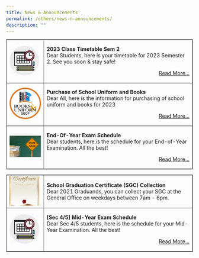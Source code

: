 ```yaml
---
title: News & Announcements
permalink: /others/news-n-announcements/
description: ""
---
```

<table style="border-collapse: collapse; width: 100%;" border="1">
<tbody>
<tr>
<td style="width: 20%;"><img src="/images/news.jpg"></td>
<td style="width: 80%;"><p><strong>2023 Class Timetable Sem 2<br></strong>Dear Students, here is your timetable for 2023 Semester 2. See you soon &amp; stay safe!</p>
<p style="text-align: right;"><a href="/information/class-timetable">Read More...</a></p></td>
</tr><tr>
<td style="width: 20%;"><img src="/images/73a408d6c_3554.png"></td>
<td style="width: 80%;"><p><strong>Purchase of School Uniform and Books<br></strong>Dear All, here is the information for purchasing of school uniform and books for 2023</p>
<p style="text-align: right;"><a href="/information/For-Parents/purchase-of-school-textbook-and-uniform-for-2023/">Read More...</a></p></td>
</tr><tr>
<td style="width: 20%;"><img src="/images/Exams.jpg"></td>
<td style="width: 80%;"><p><strong>End-Of-Year Exam Schedule<br></strong>Dear students, here is the schedule for your End-of-Year Examination. All the best!</p>
<p style="text-align: right;"><a href="/information/examination-schedule">Read More...</a></p></td>
</tr><tr>
</tr></tbody></table><table style="border-collapse: collapse; width: 100%;" border="1">
<tbody>
<tr><td style="width: 20%;"><img src="/images/cert.jpg"></td>
<td style="width: 80%;"><p><strong>School Graduation Certificate (SGC) Collection<br></strong>Dear 2021 Graduands, you can collect your SGC at the General Office on weekdays between 7am - 6pm.</p></td>
</tr>
<tr>
<td style="width: 20%;"><img src="/images/news.jpg"></td>
<td style="width: 80%;"><p><strong>[Sec 4/5] Mid-Year Exam Schedule<br></strong>Dear Sec 4/5 students, here is the schedule for your Mid-Year Examination. All the best!</p>
<p style="text-align: right;"><a href="/information/examination-schedule">Read More...</a></p></td>
</tr>
</tbody>
</table>